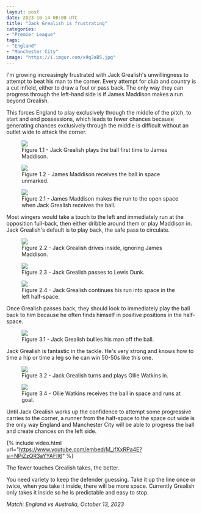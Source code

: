 ```yaml
---
layout: post
date: 2023-10-14 08:00 UTC
title: "Jack Grealish is frustrating"
categories:
- "Premier League"
tags:
- "England"
- "Manchester City"
image: "https://i.imgur.com/x9qJaB5.jpg"
---
```


I'm growing increasingly frustrated with Jack Grealish's unwillingness to attempt to beat his man to the corner. Every attempt for club and country is a cut infield, either to draw a foul or pass back. The only way they can progress through the left-hand side is if James Maddison makes a run beyond Grealish.

<!---more--->

This forces England to play exclusively through the middle of the pitch, to start and end possessions, which leads to fewer chances because generating chances exclusively through the middle is difficult without an outlet wide to attack the corner. 

<figure>
    <img src="https://i.imgur.com/Tmaca1Z.jpg">
    <figcaption>Figure 1.1 - Jack Grealish plays the ball first time to James Maddison.</figcaption>
</figure> 

<figure>
    <img src="https://i.imgur.com/PXEj2F8.jpg">
    <figcaption>Figure 1.2 - James Maddison receives the ball in space unmarked.</figcaption>
</figure> 

<figure>
    <img src="https://i.imgur.com/4ZYIu0z.jpg">
    <figcaption>Figure 2.1 - James Maddison makes the run to the open space when Jack Grealish receives the ball.</figcaption>
</figure> 

Most wingers would take a touch to the left and immediately run at the opposition full-back, then either dribble around them or play Maddison in. Jack Grealish's default is to play back, the safe pass to circulate. 

<figure>
    <img src="https://i.imgur.com/x9qJaB5.jpg">
    <figcaption>Figure 2.2 - Jack Grealish drives inside, ignoring James Maddison.</figcaption>
</figure> 

<figure>
    <img src="https://i.imgur.com/Gz35IR1.jpg">
    <figcaption>Figure 2.3 - Jack Grealish passes to Lewis Dunk.</figcaption>
</figure> 

<figure>
    <img src="https://i.imgur.com/gbCOz2t.jpg">
    <figcaption>Figure 2.4 - Jack Grealish continues his run into space in the left half-space.</figcaption>
</figure> 

Once Grealish passes back, they should look to immediately play the ball back to him because he often finds himself in positive positions in the half-space.

<figure>
    <img src="https://i.imgur.com/zQ1QzCp.jpg">
    <figcaption>Figure 3.1 - Jack Grealish bullies his man off the ball.</figcaption>
</figure> 

Jack Grealish is fantastic in the tackle. He's very strong and knows how to time a hip or time a leg so he can win 50-50s like this one. 

<figure>
    <img src="https://i.imgur.com/zqJWn01.jpg">
    <figcaption>Figure 3.2 - Jack Grealish turns and plays Ollie Watkins in.</figcaption>
</figure> 

<figure>
    <img src="https://i.imgur.com/YwR7nqK.jpg">
    <figcaption>Figure 3.4 - Ollie Watkins receives the ball in space and runs at goal.</figcaption>
</figure> 

Until Jack Grealish works up the confidence to attempt some progressive carries to the corner, a runner from the half-space to the space out wide is the only way England and Manchester City will be able to progress the ball and create chances on the left side. 

{% include video.html url="https://www.youtube.com/embed/M_ifXxRPa4E?si=NPiZzQR3aYYAFIl6" %}

The fewer touches Grealish takes, the better.

You need variety to keep the defender guessing. Take it up the line once or twice, when you take it inside, there will be more space. Currently Grealish only takes it inside so he is predictable and easy to stop.

*Match: England vs Australia, October 13, 2023*
